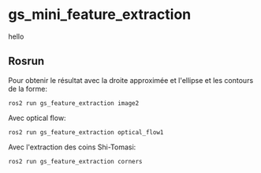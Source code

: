 # gs_mini_feature_extraction
hello

## Rosrun 
Pour obtenir le résultat avec la droite approximée et l'ellipse et les contours de la forme:
```
ros2 run gs_feature_extraction image2
 ```
 Avec optical flow:
```
ros2 run gs_feature_extraction optical_flow1
```
Avec l'extraction des coins Shi-Tomasi:
```
ros2 run gs_feature_extraction corners
```